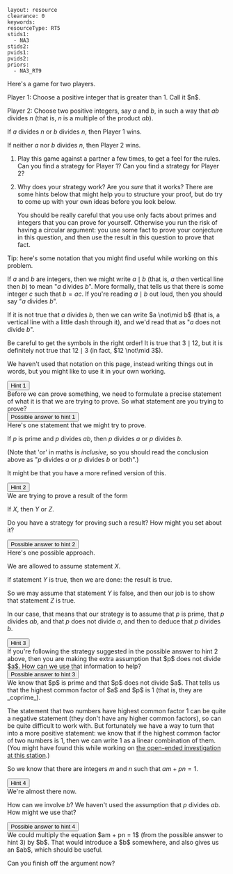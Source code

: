 ````
layout: resource
clearance: 0
keywords:
resourceType: RT5
stids1:
  - NA3
stids2:
pvids1:
pvids2:
priors:
  - NA3_RT9

````

Here's a game for two players.

<div class="well">
Player 1: Choose a positive integer that is greater than 1.  Call it $n$.

Player 2: Choose two positive integers, say $a$ and $b$, in such a way that $ab$ divides $n$ (that is, $n$ is a multiple of the product $ab$).

If $a$ divides $n$ or $b$ divides $n$, then Player 1 wins.

If neither $a$ nor $b$ divides $n$, then Player 2 wins.
</div>

1.  Play this game against a partner a few times, to get a feel for the rules.  Can you find a strategy for Player 1?  Can you find a strategy for Player 2?

2.  Why does your strategy work?  Are you _sure_ that it works?  There are some hints below that might help you to structure your proof, but do try to come up with your own ideas before you look below.

    You should be really careful that you use only facts about primes and integers that you can prove for yourself.  Otherwise you run the risk of having a circular argument: you use some fact to prove your conjecture in this question, and then use the result in this question to prove that fact.

<div class="chalk">
Tip: here's some notation that you might find useful while working on this problem.

If $a$ and $b$ are integers, then we might write $a \mid b$ (that is, $a$ then vertical line then $b$) to mean "$a$ divides $b$".  More formally, that tells us that there is some integer $c$ such that $b = ac$.  If you're reading $a \mid b$ out loud, then you should say "$a$ divides $b$".  

If it is not true that $a$ divides $b$, then we can write $a \not\mid b$ (that is, a vertical line with a little dash through it), and we'd read that as "$a$ does not divide $b$".

Be careful to get the symbols in the right order!  It is true that $3 \mid 12$, but it is definitely not true that $12 \mid 3$ (in fact, $12 \not\mid 3$).

We haven't used that notation on this page, instead writing things out in words, but you might like to use it in your own working.
</div> 

<button type="button" class="btn btn-action" data-toggle="collapse" data-target="#hint1">
Hint 1
</button>

<div id="hint1" class="collapse">
Before we can prove something, we need to formulate a precise statement of what it is that we are trying to prove.  So what statement are you trying to prove?
</div>

<button type="button" class="btn btn-action" data-toggle="collapse" data-target="#answer1">
Possible answer to hint 1
</button>

<div id="answer1" class="collapse">
Here's one statement that we might try to prove.

If $p$ is prime and $p$ divides $ab$, then $p$ divides $a$ or $p$ divides $b$.

(Note that 'or' in maths is _inclusive_, so you should read the conclusion above as "$p$ divides $a$ or $p$ divides $b$ or both".)

It might be that you have a more refined version of this.
</div>

<button type="button" class="btn btn-action" data-toggle="collapse" data-target="#hint2">
Hint 2
</button>

<div id="hint2" class="collapse">
We are trying to prove a result of the form

If $X$, then $Y$ or $Z$.

Do you have a strategy for proving such a result?  How might you set about it?
</div>

<button type="button" class="btn btn-action" data-toggle="collapse" data-target="#answer2">
Possible answer to hint 2
</button>

<div id="answer2" class="collapse">
Here's one possible approach.

We are allowed to assume statement $X$.

If statement $Y$ is true, then we are done: the result is true.

So we may assume that statement $Y$ is false, and then our job is to show that statement $Z$ is true.

In our case, that means that our strategy is to assume that $p$ is prime, that $p$ divides $ab$, and that $p$ does not divide $a$, and then to deduce that $p$ divides $b$.
</div>

<button type="button" class="btn btn-action" data-toggle="collapse" data-target="#hint3">
Hint 3
</button>

<div id="hint3" class="collapse">
If you're following the strategy suggested in the possible answer to hint 2 above, then you are making the extra assumption that $p$ does not divide $a$.  How can we use that information to help?
</div>

<button type="button" class="btn btn-action" data-toggle="collapse" data-target="#answer3">
Possible answer to hint 3
</button>

<div id="answer3" class="collapse">
We know that $p$ is prime and that $p$ does not divide $a$.  That tells us that the highest common factor of $a$ and $p$ is 1 (that is, they are _coprime_).

The statement that two numbers have highest common factor 1 can be quite a negative statement (they don't have any higher common factors), so can be quite difficult to work with.  But fortunately we have a way to turn that into a more positive statement: we know that if the highest common factor of two numbers is 1, then we can write 1 as a linear combination of them.  (You might have found this while working on [the open-ended investigation at this station](../NA3_RT9/index.html).)

So we know that there are integers $m$ and $n$ such that $am + pn = 1$.
</div>

<button type="button" class="btn btn-action" data-toggle="collapse" data-target="#hint4">
Hint 4
</button>

<div id="hint4" class="collapse">
We're almost there now.

How can we involve $b$?  We haven't used the assumption that $p$ divides $ab$.  How might we use that?
</div>

<button type="button" class="btn btn-action" data-toggle="collapse" data-target="#answer4">
Possible answer to hint 4
</button>

<div id="answer4" class="collapse">
We could multiply the equation $am + pn = 1$ (from the possible answer to hint 3) by $b$.  That would introduce a $b$ somewhere, and also gives us an $ab$, which should be useful.

Can you finish off the argument now?
</div>